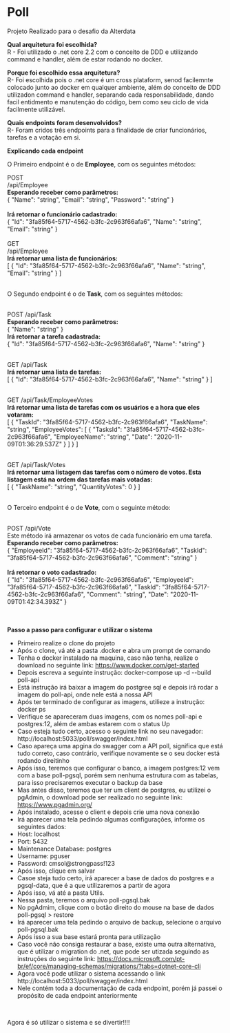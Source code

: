 # Poll

Projeto Realizado para o desafio da Alterdata

<b>Qual arquitetura foi escolhida?</b><br/>
R - Foi utilizado o .net core 2.2 com o conceito de DDD e utilizando command e handler, além de estar rodando no docker.

<b>Porque foi escolhido essa arquitetura?</b><br/>
R- Foi escolhida pois o .net core é um cross plataform, senod facilemnte colocado junto ao docker em qualquer ambiente, além do conceito de DDD utilizadon command e handler, separando cada responsabilidade, dando facil entidmento e manutenção do código, bem como seu ciclo de vida facilmente utilizável.

<b>Quais endpoints foram desenvolvidos?</b><br/>
R- Foram cridos três endpoints para a finalidade de criar funcionários, tarefas e a votação em si.

<b>Explicando cada endpoint</b>

O Primeiro endpoint é o de <b>Employee</b>, com os seguintes métodos:<br/>

POST<br/>
/api/Employee <br/>
<b>Esperando receber como parâmetros:</b><br/>
{
  "Name": "string",
  "Email": "string",
  "Password": "string"
}
<br/><br/>
<b>Irá retornar o funcionário cadastrado:</b>
<br/>
{
  "Id": "3fa85f64-5717-4562-b3fc-2c963f66afa6",
  "Name": "string",
  "Email": "string"
}
<br/><br/>
GET<br/>
/api/Employee<br/>
<b>Irá retornar uma lista de funcionários:</b><br/>
[
  {
    "Id": "3fa85f64-5717-4562-b3fc-2c963f66afa6",
    "Name": "string",
    "Email": "string"
  }
]
<br/><br/>

O Segundo endpoint é o de <b>Task</b>, com os seguintes métodos:<br/><br/>

POST
/api/Task <br />
<b>Esperando receber como parâmetros:</b><br/>
{
  "Name": "string"
}<br/>
<b>Irá retornar a tarefa cadastrada:</b>
<br/>
{
  "Id": "3fa85f64-5717-4562-b3fc-2c963f66afa6",
  "Name": "string"
}
<br/><br/>

GET
/api/Task<br/>
<b>Irá retornar uma lista de tarefas:</b><br/>
[
  {
    "Id": "3fa85f64-5717-4562-b3fc-2c963f66afa6",
    "Name": "string"
  }
]
<br/><br/>

GET
/api/Task/EmployeeVotes <br/>
<b>Irá retornar uma lista de tarefas com os usuários e a hora que eles votaram:</b><br/>
[
  {
    "TaskId": "3fa85f64-5717-4562-b3fc-2c963f66afa6",
    "TaskName": "string",
    "EmployeeVotes": [
      {
        "TasksId": "3fa85f64-5717-4562-b3fc-2c963f66afa6",
        "EmployeeName": "string",
        "Date": "2020-11-09T01:36:29.537Z"
      }
    ]
  }
]
<br/><br/>

GET
/api/Task/Votes <br/>
<b>Irá retornar uma listagem das tarefas com o número de votos. Esta listagem está na ordem das tarefas mais votadas:</b><br/>
[
  {
    "TaskName": "string",
    "QuantityVotes": 0
  }
]
<br/><br/>

O Terceiro endpoint é o de <b>Vote</b>, com o seguinte método:<br/><br/>

POST
/api/Vote <br/>
Este método irá armazenar os votos de cada funcionário em uma tarefa.<br/>
<b>Esperando receber como parâmetros:</b><br/>
{
  "EmployeeId": "3fa85f64-5717-4562-b3fc-2c963f66afa6",
  "TaskId": "3fa85f64-5717-4562-b3fc-2c963f66afa6",
  "Comment": "string"
}
<br/><br/>
<b>Irá retornar o voto cadastrado:</b>
<br/>
{
  "Id": "3fa85f64-5717-4562-b3fc-2c963f66afa6",
  "EmployeeId": "3fa85f64-5717-4562-b3fc-2c963f66afa6",
  "TaskId": "3fa85f64-5717-4562-b3fc-2c963f66afa6",
  "Comment": "string",
  "Date": "2020-11-09T01:42:34.393Z"
}
<br/><br/><br/>

<b>Passo a passo para configurar e utilizar o sistema</b><br/>
- Primeiro realize o clone do projeto
- Após o clone, vá até a pasta .docker e abra um prompt de comando
- Tenha o docker instalado na maquina, caso não tenha, realize o download no seguinte link: https://www.docker.com/get-started
- Depois escreva a seguinte instrução:  docker-compose up -d --build poll-api
- Está instrução irá baixar a imagem do postgree sql e depois irá rodar a imagem do poll-api, onde nele está a nossa API
- Após ter terminado de configurar as imagens, utilieze a instrução: docker ps
- Verifique se apareceram duas imagens, com os nomes poll-api e postgres:12, além de ambas estarem com o status Up
- Caso esteja tudo certo, acesso o seguinte link no seu navegador: http://localhost:5033/poll/swagger/index.html
- Caso apareça uma apgina do swagger com a API poll, significa que está tudo correto, caso contrário, verifique novamente se o seu docker está rodando direitinho
- Após isso, teremos que configurar o banco, a imagem postgres:12 vem com a base poll-pgsql, porém sem nenhuma estrutura com as tabelas, para isso precisaremos executar o backup da base
- Mas antes disso, teremos que ter um client de postgres, eu utilizei o pgAdmin, o download pode ser realizado no seguinte link: https://www.pgadmin.org/
- Após instalado, acesse o client e depois crie uma nova conexão
- Irá aparecer uma tela pedindo algumas configurações, informe os seguintes dados:
- Host: localhost
- Port: 5432
- Maintenance Database: postgres
- Username: pguser 
- Password: cmsol@strongpass!123
- Após isso, clique em salvar
- Casoe steja tudo certo, irá aparecer a base de dados do postgres e a pgsql-data, que é a que utilizaremos a partir de agora
- Após isso, vá até a pasta Utils.
- Nessa pasta, teremos o arquivo poll-pgsql.bak
- No pgAdmim, clique com o botão direito do mouse na base de dados poll-pgsql > restore
- Irá aparecer uma tela pedindo o arquivo de backup, selecione o arquivo poll-pgsql.bak
- Após isso a sua base estará pronta para utilização
- Caso você não consiga restaurar a base, existe uma outra alternativa, que é utilizar o migration do .net, que pode ser utizada seguindo as instruções do seguinte link: https://docs.microsoft.com/pt-br/ef/core/managing-schemas/migrations/?tabs=dotnet-core-cli
- Agora você pode utilizar o sistema acessando o link http://localhost:5033/poll/swagger/index.html
- Nele contém toda a documentação de cada endpoint, porém já passei o propósito de cada endpoint anteriormente

<br/>

Agora é só utilizar o sistema e se divertir!!!!


